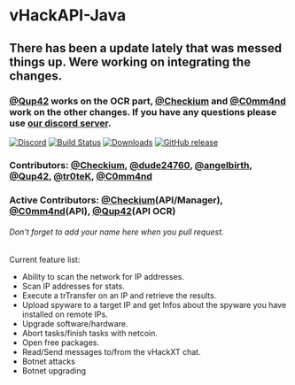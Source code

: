 
# vHackAPI-Java

## There has been a update lately that was messed things up. Were working on integrating the changes.
### [@Qup42](https://github.com/Qup42) works on the OCR part, [@Checkium](https://github.com/checkium) and [@C0mm4nd](https://github.com/C0mm4nd) work on the other changes. If you have any questions please use [our discord server](https://discord.gg/PHgESQn).



[![Discord](https://img.shields.io/badge/Chat-%20on%20Discord-738bd7.svg?style=flat-square)](https://discord.gg/PHgESQn) [![Build Status](https://img.shields.io/travis/OlympicCode/vHackAPI-Java.svg?style=flat-square)](https://travis-ci.org/OlympicCode/vHackAPI-Java) [![Downloads](https://img.shields.io/github/downloads/OlympicCode/vHackAPI-Java/total.svg?style=flat-square)]() [![GitHub release](https://img.shields.io/github/release/OlympicCode/vHackAPI-Java.svg?style=flat-square)]()

### Contributors: [@Checkium](https://github.com/checkium), [@dude24760](https://github.com/dude24760), [@angelbirth](https://github.com/angelbirth), [@Qup42](https://github.com/Qup42), [@tr0teK](https://github.com/tr0teK), [@C0mm4nd](https://github.com/C0mm4nd)
### Active Contributors: [@Checkium](https://github.com/checkium)(API/Manager), [@C0mm4nd](https://github.com/C0mm4nd)(API), [@Qup42](https://github.com/Qup42)(API OCR) 
###### Don't forget to add your name here when you pull request.
Current feature list:
- Ability to scan the network for IP addresses.
- Scan IP addresses for stats.
- Execute a trTransfer on an IP and retrieve the results.
- Upload spyware to a target IP and get Infos about the spyware you have installed on remote IPs.
- Upgrade software/hardware.
- Abort tasks/finish tasks with netcoin.
- Open free packages.
- Read/Send messages to/from the vHackXT chat.
- Botnet attacks
- Botnet upgrading
